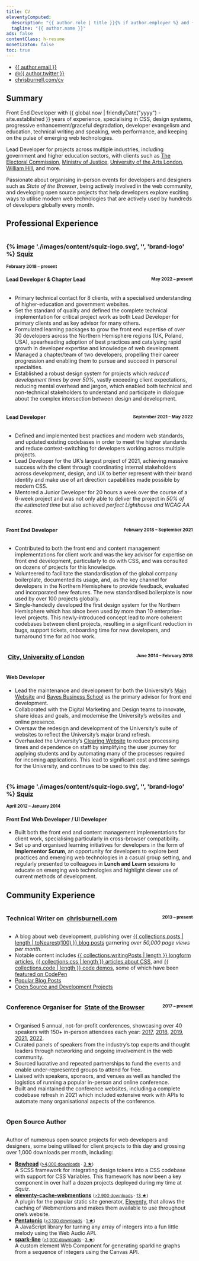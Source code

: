 ```yaml
---
title: CV
eleventyComputed:
  description: "{{ author.role | title }}{% if author.employer %} and {{ author.employer.role | title }} at {{ author.employer.title }}{% endif %}"
  tagline: "{{ author.name }}"
ads: false
contentClass: h-resume
monetizaton: false
toc: true
---
```


<ul class=" [ cluster ] [ center ] " style='--delineator: "\0020·\0020"'>
    <li><a href="mailto:{{ author.email }}">{{ author.email }}</a></li><li><a href="https://twitter.com/{{ author.twitter }}">@{{ author.twitter }}</a></li><li><a href="https://chrisburnell.com/cv/">chrisburnell.com/cv</a></li>
</ul>

## Summary

Front End Developer with {{ global.now | friendlyDate("yyyy") - site.established }} years of experience, specialising in CSS, design systems, progressive enhancement/graceful degradation, developer evangelism and education, technical writing and speaking, web performance, and keeping on the pulse of emerging web technologies.

Lead Developer for projects across multiple industries, including government and higher education sectors, with clients such as [The Electoral Commission](https://www.electoralcommission.org.uk/), [Ministry of Justice](https://www.gov.uk/government/organisations/ministry-of-justice), [University of the Arts London](https://www.arts.ac.uk/), [William Hill](https://www.williamhill.com/), and more.

Passionate about organising in-person events for developers and designers such as *State of the Browser*, being actively involved in the web community, and developing open source projects that help developers explore exciting ways to utilise modern web technologies that are actively used by hundreds of developers globally every month.

## Professional Experience

<div style="display: flex; flex-wrap: wrap; align-items: center; justify-content: space-between;">
    <h3>{% image './images/content/squiz-logo.svg', '', 'brand-logo' %} <a href="https://squiz.net">Squiz</a></h3>
    <small><strong>February 2018 – present</strong></small>
</div>

<div style="display: flex; flex-wrap: wrap; align-items: center; justify-content: space-between;">
    <h4>Lead Developer & Chapter Lead</h4>
    <small><strong>May 2022 – present</strong></small>
</div>

- Primary technical contact for 8 clients, with a specialised understanding of higher-education and government websites.
- Set the standard of quality and defined the complete technical implementation for critical project work as both Lead Developer for primary clients and as key advisor for many others.
- Formulated learning packages to grow the front end expertise of over 30 developers across the Northern Hemisphere regions (UK, Poland, USA), spearheading adoption of best practices and catalysing rapid growth in developer expertise and knowledge of web development.
- Managed a chapter/team of two developers, propelling their career progression and enabling them to pursue and succeed in personal specialties.
- Established a robust design system for projects which *reduced development times by over 50%*, vastly exceeding client expectations, reducing mental overhead and jargon, which enabled both technical and non-technical stakeholders to understand and participate in dialogue about the complex intersection between design and development.

<div style="display: flex; flex-wrap: wrap; align-items: center; justify-content: space-between;">
    <h4>Lead Developer</h4>
    <small><strong>September 2021 – May 2022</strong></small>
</div>

- Defined and implemented best practices and modern web standards, and updated existing codebases in order to meet the higher standards and reduce context-switching for developers working across multiple projects.
- Lead Developer for the UK’s largest project of 2021, achieving massive success with the client through coordinating internal stakeholders across development, design, and UX to better represent with their brand identity and make use of art direction capabilities made possible by modern CSS.
- Mentored a Junior Developer for 20 hours a week over the course of a 6-week project and was not only able to deliver the project in *50% of the estimated time* but also achieved *perfect Lighthouse and WCAG AA scores*.

<div style="display: flex; flex-wrap: wrap; align-items: center; justify-content: space-between;">
    <h4>Front End Developer</h4>
    <small><strong>February 2018 – September 2021</strong></small>
</div>

- Contributed to both the front end and content management implementations for client work and was the key advisor for expertise on front end development, particularly to do with CSS, and was consulted on dozens of projects for this knowledge.
- Volunteered to facilitate the standardisation of the global company boilerplate, documented its usage, and, as the key channel for developers in the Northern Hemisphere to provide feedback, evaluated and incorporated new features. The new standardised boilerplate is now used by over 100 projects globally.
- Single-handedly developed the first design system for the Northern Hemisphere which has since been used by more than 10 enterprise-level projects. This newly-introduced concept lead to more coherent codebases between client projects, resulting in a significant reduction in bugs, support tickets, onboarding time for new developers, and turnaround time for ad hoc work.


<div style="display: flex; flex-wrap: wrap; align-items: center; justify-content: space-between;">
    <h3><img class="brand-logo" alt="" loading="lazy" decoding="async" src="/images/built/city-logo.png"> <a href="https://city.ac.uk">City, University of London</a></h3>
    <small><strong>June 2014 – February 2018</strong></small>
</div>

#### Web Developer

- Lead the maintenance and development for both the University’s [Main Website](https://city.ac.uk) and [Bayes Business School](https://www.bayes.city.ac.uk/) as the primary advisor for front end development.
- Collaborated with the Digital Marketing and Design teams to innovate, share ideas and goals, and modernise the University’s websites and online presence.
- Oversaw the redesign and development of the University’s suite of websites to reflect the University’s major brand refresh.
- Overhauled the University’s [Clearing Website](https://clearing.city.ac.uk/) to reduce processing times and dependence on staff by simplifying the user journey for applying students and by automating many of the processes required for incoming applications. This lead to significant cost and time savings for the University, and continues to be used to this day.

<div style="display: flex; flex-wrap: wrap; align-items: center; justify-content: space-between;">
    <h3>{% image './images/content/squiz-logo.svg', '', 'brand-logo' %} <a href="https://squiz.net">Squiz</a></h3>
    <small><strong>April 2012 – January 2014</strong></small>
</div>

#### Front End Web Developer / UI Developer

- Built both the front end and content management implementations for client work, specialising particularly in cross-browser compatibility.
- Set up and organised learning initiatives for developers in the form of **Implementor Scrum**, an opportunity for developers to explore best practices and emerging web technologies in a casual group setting, and regularly presented to colleagues in **Lunch and Learn** sessions to educate on emerging web technologies and highlight clever use of current methods of development.

## Community Experience

<div style="display: flex; flex-wrap: wrap; align-items: center; justify-content: space-between;">
    <h3 class=" [ delta ] ">Technical Writer on <img class="brand-logo" alt="" loading="lazy" decoding="async" src="/images/raven.svg"> <a href="https://chrisburnell.com/">chrisburnell.com</a></h3>
    <small><strong>2013 – present</strong></small>
</div>

- A blog about web development, publishing over [{{ collections.posts | length | toNearest(100) }} blog posts](https://chrisburnell.com/archive/) garnering *over 50,000 page views per month*.
- Notable content includes [{{ collections.writingPosts | length }} longform articles](https://chrisburnell.com/writing/), [{{ collections.css | length }} articles about CSS](https://chrisburnell.com/tag/css/), and [{{ collections.code | length }} code demos](https://chrisburnell.com/tag/css/), some of which have been [featured on CodePen](https://codepen.io/collection/hfqlg)
- [Popular Blog Posts](https://chrisburnell.com/popular/)
- [Open Source and Development Projects](https://chrisburnell.com/projects/)

<div style="display: flex; flex-wrap: wrap; align-items: center; justify-content: space-between;">
    <h3 class=" [ delta ] ">Conference Organiser for <img class="brand-logo" alt="" loading="lazy" decoding="async" src="/images/built/sotb-logo.png"> <a href="https://stateofthebrowser.com" rel="external">State of the Browser</a></h3>
    <small><strong>2017 – present</strong></small>
</div>

- Organised 5 annual, not-for-profit conferences, showcasing over 40 speakers with 150+ in-person attendees each year: [2017](https://2017.stateofthebrowser.com/), [2018](https://2018.stateofthebrowser.com/), [2019](https://2019.stateofthebrowser.com/), [2021](https://2021.stateofthebrowser.com/), [2022](https://2022.stateofthebrowser.com/).
- Curated panels of speakers from the industry’s top experts and thought leaders through networking and ongoing involvement in the web community.
- Sourced lucrative and repeated partnerships to fund the events and enable under-represented groups to attend for free.
- Liaised with speakers, sponsors, and venues as well as handled the logistics of running a popular in-person and online conference.
- Built and maintained the conference websites, including a complete codebase refresh in 2021 which included extensive work with APIs to automate many organisational aspects of the conference.

<div style="display: flex; flex-wrap: wrap; align-items: center; justify-content: space-between;">
    <h3 class=" [ delta ] ">Open Source Author</h3>
</div>

Author of numerous open source projects for web developers and designers, some being utilised for client projects to this day and grossing over 1,000 downloads per month, including:

- **[Bowhead](https://chrisburnell.com/bowhead/)** <small>([>4,000 downloads](https://www.npmjs.com/package/@chrisburnell/bowhead) · [3 ★](https://github.com/chrisburnell/bowhead))</small><br>A SCSS framework for integrating design tokens into a CSS codebase with support for CSS Variables. This framework has now been a key component in over half a dozen projects deployed during my time at *Squiz*.
- **[eleventy-cache-webmentions](https://chrisburnell.com/eleventy-cache-webmentions/)** <small>([>2,900 downloads](https://www.npmjs.com/package/@chrisburnell/eleventy-cache-webmentions) · [13 ★](https://github.com/chrisburnell/eleventy-cache-webmentions))</small><br>A plugin for the popular static site generator, [Eleventy](https://11ty.io/), that allows the caching of Webmentions and makes them available to use throughout one’s website.
- **[Pentatonic](https://chrisburnell.com/pentatonic/)** <small>([>3,100 downloads](https://www.npmjs.com/package/@chrisburnell/pentatonic) · [1 ★](https://github.com/chrisburnell/pentatonic))</small><br>A JavaScript library for turning any array of integers into a fun little melody using the Web Audio API.
- **[spark-line](https://chrisburnell.com/spark-line/)** <small>([>1,900 downloads](https://www.npmjs.com/package/@chrisburnell/spark-line) · [3 ★](https://github.com/chrisburnell/spark-line))</small><br>A custom element Web Component for generating sparkline graphs from a sequence of integers using the Canvas API.

